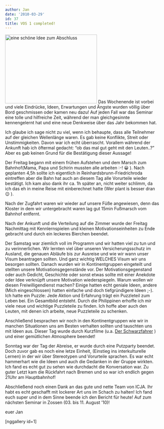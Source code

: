 ```yaml
---
author: Jan
date: '2010-03-29'
id: 37
title: VOS 1 completed!
---
```


[<img class="alignleft size-medium wp-image-36" title="I <3 ICJA" src="http://img1.jan-steinke.de/wordpress/wp-content/uploads/2010/03/CIMG0150-300x224.jpg" alt="eine schöne Idee zum Abschluss" width="300" height="224" />](https://jan-steinke.de/wordpress/wp-content/uploads/2010/03/CIMG0150.jpg) Das Wochenende ist vorbei und viele Eindrücke, Ideen, Erwartungen und Ängste wurden völlig über Bord geschmissen oder kamen neu dazu! Auf jeden Fall war das Seminar eine tolle und hilfreiche Zeit, während der man gleichgesinnte kennengelernt hat und eine neue Denkweise über das Jahr bekommen hat.

Ich glaube ich sage nicht zu viel, wenn ich behaupte, dass alle Teilnehmer auf der gleichen Wellenlänge waren. Es gab keine Konflikte, Streit oder Unstimmigkeiten. Davon war ich echt überrascht. Vorallem während der Ankunft hab ich öftermal gedacht: &#8220;ob das mal gut geht mit den Leuten..?&#8221; Aber es gab keinen Grund für die Bestätigung dieser Aussage!

Der Freitag begann mit einem frühen Aufstehen und dem Marsch zum Bahnhof(Mama, Papa und Schirin mussten alle arbeiten :-! 😀 ). Nach geplanten 4,5h sollte ich eigentlich in Reinhardsbrunn-Friedrichroda eintreffen aber die Bahn hat auch an diesem Tag alle Vorurteile wieder bestätigt. Ich kam also dank ihr ca. 1h später an, nicht weiter schlimm, da ich das eh in meine Reise mit einberechnet hatte (Wer plant is besser dran 😉 ).

Nach der Zugfahrt waren wir wieder auf unsere Füße angewiesen, denn das Kloster in dem wir untergebracht waren lag gut 15min Fußmarsch vom Bahnhof entfernt.

Nach der Ankunft und die Verteilung auf die Zimmer wurde der Freitag Nachmittag mit Kennlernspielen und kleinen Motivationseinheiten zu Ende gebracht und durch ein leckeres Bierchen beendet.

Der Samstag war ziemlich voll im Programm und wir hatten viel zu tun und zu verinnerlichen. Wir lernten viel über unseren Versicherungsschutz im Ausland, die genauen Abläufe bis zur Ausreise und wie wir wann unser Visum beantragen sollten. Und ganz wichtig WELCHES Visum wir uns besorgen sollten. Danach wurden wir in Kontinentgruppen eingeteilt und stellten unsere Motivationsgegenstände vor. Der Motivationsgegenstand oder auch Gedicht, Geschichte oder sonst etwas sollte mit einer Anekdote oder Idee verknüpft unsere Motivation wiederspiegeln. Warum wollen wir diesen Freiwilligendienst machen? Einige hatten echt geniale Ideen, andere (Mich eingeschlossen) hatten einfache und doch tiefgründigere Ideen ;-). Ich hatte ein Puzzle: Jede Aktion und Erfahrung trägt ein Puzzleteil zum Leben bei. Ein Gesamtbild entsteht. Durch die Philippinen erhoffe ich mir viele neue und wichtige Puzzleteile zu finden. Ich hoffe aber auch den Leuten, mit denen ich arbeite, neue Puzzleteile zu schenken.

Anschließend besprachen wir noch in den Kontinentgruppen wie wir in manchen Situationen uns am Besten verhalten sollten und tauschten uns mit Ideen aus. Dieser Tag wurde durch Kurzfilme (u.a. <a title="Der Schwarzfahrer" href="http://www.youtube.com/watch?v=swJ0zhVJ8DU" target="_self">Der Schwarzfahrer</a> ) und einer gemütlichen Atmosphere beendet!

Sonntag war der Tag der Abreise, er wurde durch eine Putzparty beendet. Doch zuvor gab es noch eine letze Einheit, (Einstieg ins interkulturelle Lernen) in der wir über Stereotypen und Vorurteile sprachen. Es war echt hammerhart wie die Ideen und auch die Gedanken in der Gruppe wirkten. Ich fand es echt gut zu sehen wie durchdacht die Konversation war. Zu guter Letzt kam die Rückfahrt nach Bremen und so war ich endlich gegen 21Uhr am Hauptbahnhof!

Abschließend noch einen Dank an das gute und nette Team von ICJA. Ihr habt es echt geschafft mit lockerer Art uns im Schach zu halten! Ich fand euch super und in dem Sinne beende ich den Bericht für heute! Auf zum nächsten Seminar in Zossen (03. bis 11. August &#8217;10)!

euer Jan

[nggallery id=1]
